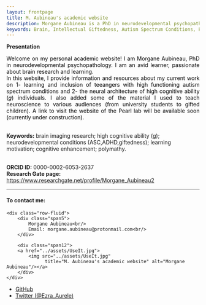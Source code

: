 ```yaml
---
layout: frontpage
title: M. Aubineau's academic website
description: Morgane Aubineau is a PhD in neurodevelopmental psychopathology. Avid learner, passionate about brain research.
keywords: Brain, Intellectual Giftedness, Autism Spectrum Conditions, Polymathy
---
```


**Presentation**
<style>
.intro {
  color:Black;
  text-align: justify;
  }
</style>

<p class="intro">Welcome on my personal academic website! I am Morgane Aubineau, PhD in neurodevelopmental psychopathology. I am an avid learner, passionate about brain research and learning. <br>
In this website, I provide information and resources about my current work on 1- learning and inclusion of teeangers with high functioning autism spectrum conditions and 2- the neural architecture of high cognitive ability (<em>g</em>) individuals. I also added some of the material I used to teach neuroscience to various audiences (from university students to gifted children). A link to visit the website of the Pearl lab will be available soon (currently under construction).<br><br>

<strong>Keywords:</strong> brain imaging research; high cognitive ability (g); neurodevelopmental conditions (ASC,ADHD,giftedness); learning motivation; cognitive enhancement; polymathy.<br><br>

<strong>ORCID ID:</strong> 0000-0002-6053-2637 <br>
<strong>Research Gate page:</strong> https://www.researchgate.net/profile/Morgane_Aubineau2
</p>

---


<div class="container">
<h4><a name="contact:"></a>To contact me:</h4>

    <div class="row-fluid">
        <div class="span5">
            Morgane Aubineau<br/>
            Email: morgane.aubineau@protonmail.com<br/>
        </div>

        <div class="span12">
        <a href="../assets/UseIt.jpg">
            <img src="../assets/UseIt.jpg"
                  title="M. Aubineau's academic website" alt="Morgane Aubineau"/></a>
        </div>
    </div>
</div>

<div class="navbar">
  <div class="navbar-inner">
      <ul class="nav">
          <li><a href="https://github.com/morgane-aubineau">GitHub</a></li>
          <li><a href="https://twitter.com/Ezra_Aurele">Twitter (@Ezra_Aurele)</a></li>
      </ul>
  </div>
</div>
